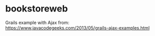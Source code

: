 # bookstoreweb
Grails example with Ajax from: https://www.javacodegeeks.com/2013/05/grails-ajax-examples.html
